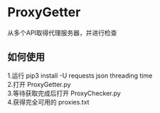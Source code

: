 # ProxyGetter
从多个API取得代理服务器，并进行检查

## 如何使用
1.运行 pip3 install -U requests json threading time\
2.打开 ProxyGetter.py\
3.等待获取完成后打开 ProxyChecker.py\
4.获得完全可用的 proxies.txt

